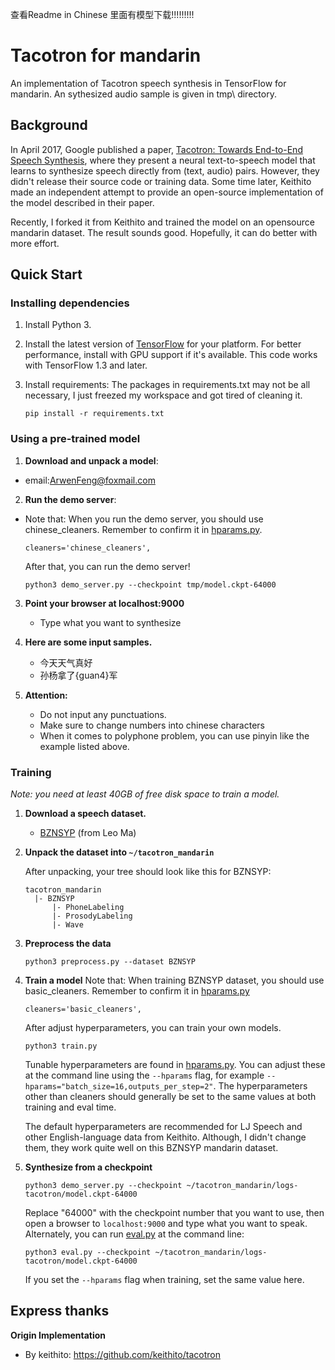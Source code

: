 
查看Readme in Chinese 里面有模型下载!!!!!!!!!











# Tacotron for mandarin

An implementation of Tacotron speech synthesis in TensorFlow for mandarin. An sythesized audio sample is given in tmp\ directory.


## Background

In April 2017, Google published a paper, [Tacotron: Towards End-to-End Speech Synthesis](https://arxiv.org/pdf/1703.10135.pdf),
where they present a neural text-to-speech model that learns to synthesize speech directly from
(text, audio) pairs. However, they didn't release their source code or training data. Some time later, Keithito made an independent attempt to provide an open-source implementation of the model described in their paper.

Recently, I forked it from Keithito and trained the model on an opensource mandarin dataset. The result sounds good. Hopefully, it can do better with more effort.



## Quick Start

### Installing dependencies

1. Install Python 3.

2. Install the latest version of [TensorFlow](https://www.tensorflow.org/install/) for your platform. For better
   performance, install with GPU support if it's available. This code works with TensorFlow 1.3 and later.

3. Install requirements:
The packages in requirements.txt may not be all necessary, I just freezed my workspace and got tired of cleaning it. 
   ```
   pip install -r requirements.txt
   ```


### Using a pre-trained model

1. **Download and unpack a model**:

* email:ArwenFeng@foxmail.com

2. **Run the demo server**:
* Note that: When you run the demo server, you should use chinese_cleaners. Remember to confirm it in [hparams.py](hparams.py).
    ```
    cleaners='chinese_cleaners',
    ```
    After that, you can run the demo server!
   ```
   python3 demo_server.py --checkpoint tmp/model.ckpt-64000
   ```

3. **Point your browser at localhost:9000**

   * Type what you want to synthesize

4. **Here are some input samples.**
    * 今天天气真好
    * 孙杨拿了{guan4}军
5. **Attention:**
    * Do not input any punctuations.
    * Make sure to change numbers into chinese characters
    * When it comes to polyphone problem, you can use  pinyin like the example listed above.
    
### Training

*Note: you need at least 40GB of free disk space to train a model.*

1. **Download a speech dataset.**

    * [BZNSYP](
https://weixinxcxdb.oss-cn-beijing.aliyuncs.com/gwYinPinKu/BZNSYP.rar) (from Leo Ma)


2. **Unpack the dataset into `~/tacotron_mandarin`**

   After unpacking, your tree should look like this for BZNSYP:
   ```
   tacotron_mandarin
     |- BZNSYP
         |- PhoneLabeling
         |- ProsodyLabeling
         |- Wave
   ```

   

3. **Preprocess the data**
   ```
   python3 preprocess.py --dataset BZNSYP
   ```
4. **Train a model**
Note that: When training BZNSYP dataset, you should use basic_cleaners. Remember to confirm it in [hparams.py](hparams.py)
    ```
    cleaners='basic_cleaners',
    ```
    After adjust hyperparameters, you can train your own models.
   ```
   python3 train.py
   ```
   Tunable hyperparameters are found in [hparams.py](hparams.py). You can adjust these at the command
   line using the `--hparams` flag, for example `--hparams="batch_size=16,outputs_per_step=2"`.
   The hyperparameters other than cleaners should generally be set to the same values at both training and eval time.
   
   The default hyperparameters are recommended for LJ Speech and other English-language data from Keithito. Although, I didn't change them, they work quite well on this BZNSYP mandarin dataset.

5. **Synthesize from a checkpoint**
   ```
   python3 demo_server.py --checkpoint ~/tacotron_mandarin/logs-tacotron/model.ckpt-64000
   ```
   Replace "64000" with the checkpoint number that you want to use, then open a browser
   to `localhost:9000` and type what you want to speak. Alternately, you can
   run [eval.py](eval.py) at the command line:
   ```
   python3 eval.py --checkpoint ~/tacotron_mandarin/logs-tacotron/model.ckpt-64000
   ```
   If you set the `--hparams` flag when training, set the same value here.


## Express thanks
**Origin Implementation**
  * By keithito: 
  https://github.com/keithito/tacotron
  
